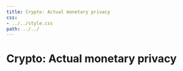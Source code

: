 ```yaml
---
title: Crypto: Actual monetary privacy                                                        
css:
- ../../style.css                
path: ../../
---
```


# Crypto: Actual monetary privacy